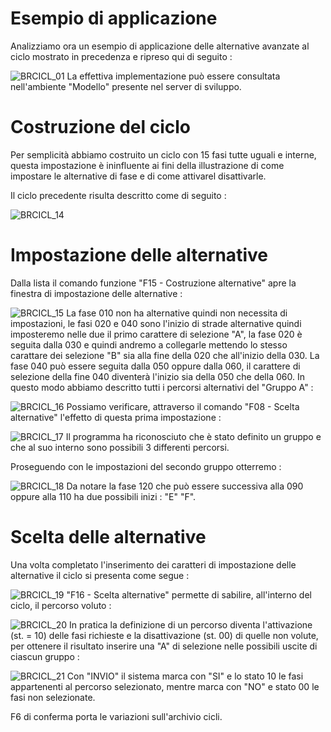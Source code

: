# Esempio di applicazione
Analizziamo ora un esempio di applicazione delle alternative avanzate al ciclo mostrato in precedenza e ripreso qui di seguito : 

![BRCICL_01](http://doc.smeup.com/immagini/BRCICL_006/BRCICL_01.png)
La effettiva implementazione può essere consultata nell'ambiente "Modello" presente nel server di sviluppo.

# Costruzione del ciclo
Per semplicità abbiamo costruito un ciclo con 15 fasi tutte uguali e interne, questa impostazione è ininfluente ai fini della illustrazione di come impostare le alternative di fase e di come attivarel disattivarle.

Il ciclo precedente risulta descritto come di seguito : 

![BRCICL_14](http://doc.smeup.com/immagini/BRCICL_006/BRCICL_14.png)
# Impostazione delle alternative
Dalla lista il comando funzione "F15 - Costruzione alternative" apre la finestra di impostazione delle alternative : 

![BRCICL_15](http://doc.smeup.com/immagini/BRCICL_006/BRCICL_15.png)
La fase 010 non ha alternative quindi non necessita di impostazioni, le fasi 020 e 040 sono l'inizio di strade alternative  quindi imposteremo nelle due il primo carattere di selezione "A", la fase 020 è seguita dalla 030 e quindi andremo a collegarle mettendo lo stesso carattare dei selezione "B" sia alla fine della 020 che all'inizio della 030.
La fase 040 può essere seguita dalla 050 oppure dalla 060, il carattere di selezione della fine 040 diventerà l'inizio sia della 050 che della 060.
In questo modo abbiamo descritto tutti i percorsi alternativi del "Gruppo A" : 

![BRCICL_16](http://doc.smeup.com/immagini/BRCICL_006/BRCICL_16.png)
Possiamo verificare, attraverso il comando "F08 - Scelta alternative" l'effetto di questa prima impostazione : 

![BRCICL_17](http://doc.smeup.com/immagini/BRCICL_006/BRCICL_17.png)
Il programma ha riconosciuto che è stato definito un gruppo e che al suo interno sono possibili 3 differenti percorsi.

Proseguendo con le impostazioni del secondo gruppo otterremo : 

![BRCICL_18](http://doc.smeup.com/immagini/BRCICL_006/BRCICL_18.png)
Da notare la fase 120 che può essere successiva alla 090 oppure alla 110 ha due possibili inizi :  "E" "F".

# Scelta delle alternative
Una volta completato l'inserimento dei caratteri di impostazione delle alternative il ciclo si presenta come segue : 

![BRCICL_19](http://doc.smeup.com/immagini/BRCICL_006/BRCICL_19.png)
 "F16 - Scelta alternative" permette di sabilire, all'interno del ciclo, il percorso voluto : 

![BRCICL_20](http://doc.smeup.com/immagini/BRCICL_006/BRCICL_20.png)
In pratica la definizione di un percorso diventa l'attivazione (st. = 10) delle fasi richieste e la disattivazione (st. 00) di quelle non volute, per ottenere il risultato inserire una "A" di selezione nelle possibili uscite di ciascun gruppo : 

![BRCICL_21](http://doc.smeup.com/immagini/BRCICL_006/BRCICL_21.png)
Con "INVIO" il sistema marca con "SI" e lo stato 10 le fasi appartenenti al percorso selezionato, mentre marca con "NO" e stato 00 le fasi non selezionate.

F6 di conferma porta le variazioni sull'archivio cicli.
